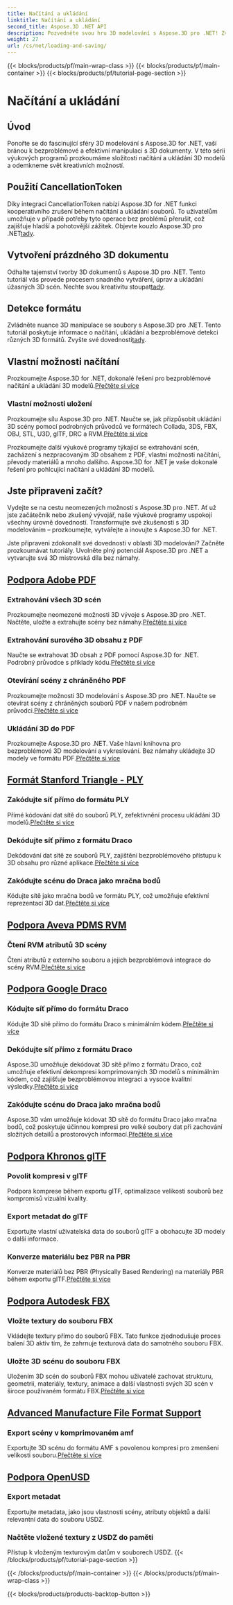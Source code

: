 ```yaml
---
title: Načítání a ukládání
linktitle: Načítání a ukládání
second_title: Aspose.3D .NET API
description: Pozvedněte svou hru 3D modelování s Aspose.3D pro .NET! Zvládněte efektivní techniky načítání a ukládání pomocí CancellationToken. Prozkoumat nyní!
weight: 27
url: /cs/net/loading-and-saving/
---
```


{{< blocks/products/pf/main-wrap-class >}}
{{< blocks/products/pf/main-container >}}
{{< blocks/products/pf/tutorial-page-section >}}

# Načítání a ukládání

## Úvod

Ponořte se do fascinující sféry 3D modelování s Aspose.3D for .NET, vaší bránou k bezproblémové a efektivní manipulaci s 3D dokumenty. V této sérii výukových programů prozkoumáme složitosti načítání a ukládání 3D modelů a odemkneme svět kreativních možností.

## Použití CancellationToken

Díky integraci CancellationToken nabízí Aspose.3D for .NET funkci kooperativního zrušení během načítání a ukládání souborů. To uživatelům umožňuje v případě potřeby tyto operace bez problémů přerušit, což zajišťuje hladší a pohotovější zážitek. Objevte kouzlo Aspose.3D pro .NET[tady](./cancellation-token/).

## Vytvoření prázdného 3D dokumentu

 Odhalte tajemství tvorby 3D dokumentů s Aspose.3D pro .NET. Tento tutoriál vás provede procesem snadného vytváření, úprav a ukládání úžasných 3D scén. Nechte svou kreativitu stoupat[tady](./create-empty-3d-document/).

## Detekce formátu

 Zvládněte nuance 3D manipulace se soubory s Aspose.3D pro .NET. Tento tutoriál poskytuje informace o načítání, ukládání a bezproblémové detekci různých 3D formátů. Zvyšte své dovednosti[tady](./detect-format/).

## Vlastní možnosti načítání
 Prozkoumejte Aspose.3D for .NET, dokonalé řešení pro bezproblémové načítání a ukládání 3D modelů.[Přečtěte si více](./custom-load-options/)

### Vlastní možnosti uložení
Prozkoumejte sílu Aspose.3D pro .NET. Naučte se, jak přizpůsobit ukládání 3D scény pomocí podrobných průvodců ve formátech Collada, 3DS, FBX, OBJ, STL, U3D, glTF, DRC a RVM.[Přečtěte si více](./custom-save-options/)

Prozkoumejte další výukové programy týkající se extrahování scén, zacházení s nezpracovaným 3D obsahem z PDF, vlastní možnosti načítání, převody materiálů a mnoho dalšího. Aspose.3D for .NET je vaše dokonalé řešení pro pohlcující načítání a ukládání 3D modelů.

## Jste připraveni začít?

Vydejte se na cestu neomezených možností s Aspose.3D pro .NET. Ať už jste začátečník nebo zkušený vývojář, naše výukové programy uspokojí všechny úrovně dovedností. Transformujte své zkušenosti s 3D modelováním – prozkoumejte, vytvářejte a inovujte s Aspose.3D for .NET.

Jste připraveni zdokonalit své dovednosti v oblasti 3D modelování? Začněte prozkoumávat tutoriály. Uvolněte plný potenciál Aspose.3D pro .NET a vytvarujte svá 3D mistrovská díla bez námahy.
## [Podpora Adobe PDF](pdf)
### Extrahování všech 3D scén
Prozkoumejte neomezené možnosti 3D vývoje s Aspose.3D pro .NET. Načtěte, uložte a extrahujte scény bez námahy.[Přečtěte si více](./pdf/extract-all-3d-scenes/)
### Extrahování surového 3D obsahu z PDF
 Naučte se extrahovat 3D obsah z PDF pomocí Aspose.3D for .NET. Podrobný průvodce s příklady kódu.[Přečtěte si více](./pdf/extract-raw-3d-contents/)
### Otevírání scény z chráněného PDF
 Prozkoumejte možnosti 3D modelování s Aspose.3D pro .NET. Naučte se otevírat scény z chráněných souborů PDF v našem podrobném průvodci.[Přečtěte si více](./pdf/open-scene-protected/)

### Ukládání 3D do PDF
 Prozkoumejte Aspose.3D pro .NET. Vaše hlavní knihovna pro bezproblémové 3D modelování a vykreslování. Bez námahy ukládejte 3D modely ve formátu PDF.[Přečtěte si více](./pdf/save-3d-in-pdf/)


## [Formát Stanford Triangle - PLY](ply)
### Zakódujte síť přímo do formátu PLY
 Přímé kódování dat sítě do souborů PLY, zefektivnění procesu ukládání 3D modelů.[Přečtěte si více](ply/encode-mesh)

### Dekódujte síť přímo z formátu Draco
 Dekódování dat sítě ze souborů PLY, zajištění bezproblémového přístupu k 3D obsahu pro různé aplikace.[Přečtěte si více](ply/decode-mesh)
### Zakódujte scénu do Draca jako mračna bodů
Kódujte sítě jako mračna bodů ve formátu PLY, což umožňuje efektivní reprezentaci 3D dat.[Přečtěte si více](ply/export-to-ply-point-cloud)


## [Podpora Aveva PDMS RVM](rvm)

### Čtení RVM atributů 3D scény
 Čtení atributů z externího souboru a jejich bezproblémová integrace do scény RVM.[Přečtěte si více](./rvm/read-existing-attributes/)


## [Podpora Google Draco](draco)
### Kódujte síť přímo do formátu Draco
 Kódujte 3D sítě přímo do formátu Draco s minimálním kódem.[Přečtěte si více](draco/encode-mesh)

### Dekódujte síť přímo z formátu Draco
 Aspose.3D umožňuje dekódovat 3D sítě přímo z formátu Draco, což umožňuje efektivní dekompresi komprimovaných 3D modelů s minimálním kódem, což zajišťuje bezproblémovou integraci a vysoce kvalitní výsledky.[Přečtěte si více](draco/decode-mesh)

### Zakódujte scénu do Draca jako mračna bodů
 Aspose.3D vám umožňuje kódovat 3D sítě do formátu Draco jako mračna bodů, což poskytuje účinnou kompresi pro velké soubory dat při zachování složitých detailů a prostorových informací.[Přečtěte si více](draco/encode-scene-as-point-cloud)

## [Podpora Khronos glTF](gltf)

### Povolit kompresi v glTF
Podpora komprese během exportu glTF, optimalizace velikosti souborů bez kompromisů vizuální kvality. 

### Export metadat do glTF
Exportujte vlastní uživatelská data do souborů glTF a obohacujte 3D modely o další informace. 

### Konverze materiálu bez PBR na PBR
 Konverze materiálů bez PBR (Physically Based Rendering) na materiály PBR během exportu glTF.[Přečtěte si více](./gltf/non-pbr-to-pbr-material-conversion)


## [Podpora Autodesk FBX](fbx)
### Vložte textury do souboru FBX
Vkládejte textury přímo do souborů FBX. Tato funkce zjednodušuje proces balení 3D aktiv tím, že zahrnuje texturová data do samotného souboru FBX.

### Uložte 3D scénu do souboru FBX
 Uložením 3D scén do souborů FBX mohou uživatelé zachovat strukturu, geometrii, materiály, textury, animace a další vlastnosti svých 3D scén v široce používaném formátu FBX.[Přečtěte si více](fbx/save-3d-scene)

## [Advanced Manufacture File Format Support](amf)
### Export scény v komprimovaném amf
 Exportujte 3D scénu do formátu AMF s povolenou kompresí pro zmenšení velikosti souboru.[Přečtěte si více](./amf/export-scene-compressed-amf/)

## [Podpora OpenUSD](usd)
### Export metadat

Exportujte metadata, jako jsou vlastnosti scény, atributy objektů a další relevantní data do souboru USDZ.

### Načtěte vložené textury z USDZ do paměti

Přístup k vloženým texturovým datům v souborech USDZ.
{{< /blocks/products/pf/tutorial-page-section >}}

{{< /blocks/products/pf/main-container >}}
{{< /blocks/products/pf/main-wrap-class >}}

{{< blocks/products/products-backtop-button >}}
